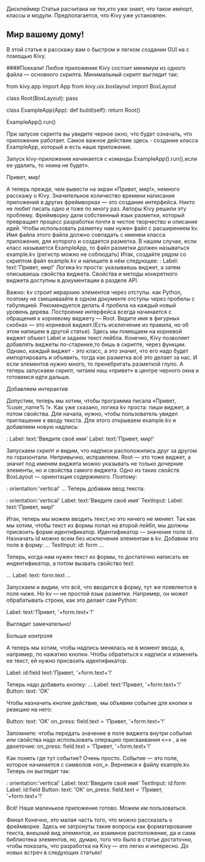 Дисклеймер
Статья расчитана не тех,кто уже знает, что такое импорт, классы и модули.
Предполагается, что  Kivy уже установлен.


## Мир вашему дому!

В этой статье я расскажу вам о быстром и легком создании GUI на с помощью Kivy.


####Поехали!
Любое приложение Kivy состоит минимум из одного файла — основного скрипта.
Минимальный скрипт выглядит так:

from kivy.app import App
from kivy.uix.boxlayout import BoxLayout

class Root(BoxLayout):
	pass
		
class ExampleApp(App):
	def build(self):
	        return Root()

ExampleApp().run()

При запуске скрипта вы увидите черное окно, что будет означать, что приложение работает. Самое важное действие здесь - создание класса ExampleApp, который и есть наше приложение. 

Запуск kivy-приложения начинается с команды ExampleApp().run(),если ее удалить, то «кина не будет». 

Привет, мир!

А теперь прежде, чем вывести на экран «Привет, мир!», немного расскажу о Kivy.
Значительное количество времени написания приложений в других фреймворках — это создание интерфейса. Никто не любит писать одно и тоже по многу раз. Авторы Kivy решили эту проблему. Фреймворку дали собственный язык разметки, который превращает процесс разработки почти в чистое творчество и описание идей.
Чтобы использовать разметку нам нужен файл с расширением kv. Имя файла этого файла должно совпадать с именем класса приложения, для которого и создается разметка. В нашем случае, если класс называется ExampleApp, то файл разметки должен называться example.kv (регистр можно не соблюдать)
Итак, создайте рядом со скриптом файл example.kv и напишите в нём следующее:
<Root>:
    Label:
        text:'Привет, мир!'
Логика kv проста: указываешь виджет, а затем описываешь свойства виджета.
Свойства и методы конкретного виджета доступны в документации в разделе API. 

Важно: kv строит иерархию элементов через отступы. как Python, поэтому не смешиваайте  в одном документе отступы через пробелы с табуляцией. Рекомендуется делать 4 пробела на каждый новый уровень дерева.
Построение интерфейса всегда начинается с обращения к корневому виджету — Root. Видите имя в фигурных скобках — это корневой виджет.(Есть исключение из правила, но об этом напишем в другой статье). Здесь мы помещаем на корневой виджет объект Label и задаем текст лейбла. 
Конечно, Kivy позволяет добавлять виджеты по-старинке,то бишь в скрипте, через функции. Однако, каждый виджет - это класс, а это значит, что его надо будет импортировать и объявить, тогда как разметка всё это делает за нас. И если элементов нужно много, то пренебрегать разметкой глупо.
А теперь запускаем скрипт, читаем наш «привет» в центре черного окна и готовимся идти дальше.

Добавляем интерактив

Допустим, теперь мы хотим, чтобы программа писала «Привет, %user_name% !».
Как уже сказано, логика kv проста: пиши виджет, а потом свойства.
Для начала, нужно, чтобы пользователь увидел приглашение к вводу текста. Для этого открываем example.kv и добавляем новую надпись:

<Root>:
    Label:
        text:'Введите своё имя'
    Label:
        text:'Привет, мир!'

Запускаем скрипт и видим, что надписи расположились друг за другом по горизонтали. Непривычно, исправляем. Root — это тоже виджет, а значит под именем виджета можно указывать не только дочерние элементы, но и свойства самого виджета.
Одно из таких свойств BoxLayout — ориентация содержимого. Поэтому:

<Root>:
    orientation:'vertical'
    …
Теперь добавим ввод текста:

<Root>:
    orientation:'vertical'
    Label:
        text:'Введите своё имя'
    TextInput:
    Label:
        text:'Привет, мир!'

Итак, теперь мы можем вводить текст,но это ничего не меняет. Так как мы хотим, чтобы текст из формы попал на второй лейбл, мы должны присвоить форме идентификатор.  Идентификатор — значение поле id. Назначать id можно всем без исключения элементам в kv. Добавим это поле в форму:
...
TextInput:
    id: form
...

Теперь, когда нам нужен текст из формы, то достаточно написать ее индентификатор, а потом вызвать свойство text:

...
Label:
    text: form.text
…

Запускаем и видим, что всё, что вводится в форму, тут же появляется в поле ниже.
Но kv — не простой язык разметки. Например, он может обрабатывать строки, как это делает сам Python:
	
Label:
    text:'Привет, '+form.text+'!'

Выглядит замечательно!

Больше контроля

А теперь мы хотим, чтобы надпись менялась не в момент ввода, а, например, по нажатию кнопки. Чтобы обратиться к надписи и изменить ее текст, ей нужно присвоить идентификатор.

Label:
    id:field
    text:'Привет, '+form.text+'!'

Теперь надо добавить кнопку:
...
Label:
    text:'Привет, '+form.text+'!'
Button:
    text: 'OK'

Чтобы назначить кнопке действие, мы объявим событие для кнопки и реакцию на него:

Button:
     text: 'OK'
     on_press:
        field.text = 'Привет, '+form.text+'!'

Запомните: чтобы передать значение в поле виджета внутри события или свойства надо использовать операцию присваивания «=» , а не двоеточие:
on_press:
        field.text = 'Привет, '+form.text+'!'

Как понять где тут событие? Очень просто. Событие — это поле, которое начинается с символов «on_». 
Вернемся к файлу example.kv. Теперь он выглядит так:

<Root>:
    orientation:'vertical'
    Label:
        text:'Введите своё имя'
    TextInput:
        id:form
    Label:
        id:field
    Button:
        text: 'OK'
        on_press:
            field.text = 'Привет, '+form.text+'!'

Всё! Наше маленькое приложение готово. Можем им пользоваться.

Финал
Конечно, это малая часть того, что можно рассказать о фреймворке. Здесь не затронуты такие вопросы как форматирование текста, внешний вид элементов, их взаимное расположение, да и сама библиотека элементов, но, думаю, того что было в статье достаточно, чтобы показать, что разработка на Kivy — это легко и интересно. До новых встреч в следующих статьях!

